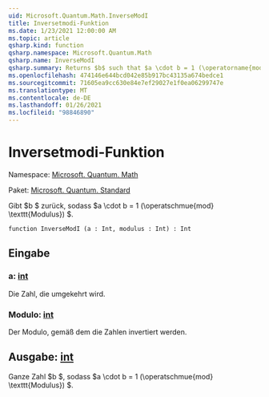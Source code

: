 ```yaml
---
uid: Microsoft.Quantum.Math.InverseModI
title: Inversetmodi-Funktion
ms.date: 1/23/2021 12:00:00 AM
ms.topic: article
qsharp.kind: function
qsharp.namespace: Microsoft.Quantum.Math
qsharp.name: InverseModI
qsharp.summary: Returns $b$ such that $a \cdot b = 1 (\operatorname{mod} \texttt{modulus})$.
ms.openlocfilehash: 474146e644bcd042e85b917bc43135a674bedce1
ms.sourcegitcommit: 71605ea9cc630e84e7ef29027e1f0ea06299747e
ms.translationtype: MT
ms.contentlocale: de-DE
ms.lasthandoff: 01/26/2021
ms.locfileid: "98846890"
---
```

# <a name="inversemodi-function"></a>Inversetmodi-Funktion

Namespace: [Microsoft. Quantum. Math](xref:Microsoft.Quantum.Math)

Paket: [Microsoft. Quantum. Standard](https://nuget.org/packages/Microsoft.Quantum.Standard)


Gibt $b $ zurück, sodass $a \cdot b = 1 (\operatschmue{mod} \texttt{Modulus}) $.

```qsharp
function InverseModI (a : Int, modulus : Int) : Int
```


## <a name="input"></a>Eingabe

### <a name="a--int"></a>a: [int](xref:microsoft.quantum.lang-ref.int)

Die Zahl, die umgekehrt wird.


### <a name="modulus--int"></a>Modulo: [int](xref:microsoft.quantum.lang-ref.int)

Der Modulo, gemäß dem die Zahlen invertiert werden.



## <a name="output--int"></a>Ausgabe: [int](xref:microsoft.quantum.lang-ref.int)

Ganze Zahl $b $, sodass $a \cdot b = 1 (\operatschmue{mod} \texttt{Modulus}) $.
